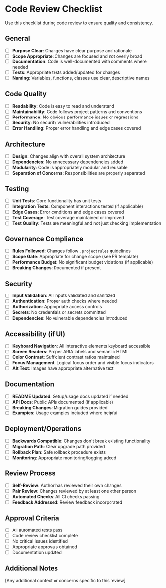 # Code Review Checklist

Use this checklist during code review to ensure quality and consistency.

## General

- [ ] **Purpose Clear**: Changes have clear purpose and rationale
- [ ] **Scope Appropriate**: Changes are focused and not overly broad
- [ ] **Documentation**: Code is well-documented with comments where needed
- [ ] **Tests**: Appropriate tests added/updated for changes
- [ ] **Naming**: Variables, functions, classes use clear, descriptive names

## Code Quality

- [ ] **Readability**: Code is easy to read and understand
- [ ] **Maintainability**: Code follows project patterns and conventions
- [ ] **Performance**: No obvious performance issues or regressions
- [ ] **Security**: No security vulnerabilities introduced
- [ ] **Error Handling**: Proper error handling and edge cases covered

## Architecture

- [ ] **Design**: Changes align with overall system architecture
- [ ] **Dependencies**: No unnecessary dependencies added
- [ ] **Modularity**: Code is appropriately modular and reusable
- [ ] **Separation of Concerns**: Responsibilities are properly separated

## Testing

- [ ] **Unit Tests**: Core functionality has unit tests
- [ ] **Integration Tests**: Component interactions tested (if applicable)
- [ ] **Edge Cases**: Error conditions and edge cases covered
- [ ] **Test Coverage**: Test coverage maintained or improved
- [ ] **Test Quality**: Tests are meaningful and not just checking implementation

## Governance Compliance

- [ ] **Rules Followed**: Changes follow `.projectrules` guidelines
- [ ] **Scope Gate**: Appropriate for change scope (see PR template)
- [ ] **Performance Budget**: No significant budget violations (if applicable)
- [ ] **Breaking Changes**: Documented if present

## Security

- [ ] **Input Validation**: All inputs validated and sanitized
- [ ] **Authentication**: Proper auth checks where needed
- [ ] **Authorization**: Appropriate access controls
- [ ] **Secrets**: No credentials or secrets committed
- [ ] **Dependencies**: No vulnerable dependencies introduced

## Accessibility (if UI)

- [ ] **Keyboard Navigation**: All interactive elements keyboard accessible
- [ ] **Screen Readers**: Proper ARIA labels and semantic HTML
- [ ] **Color Contrast**: Sufficient contrast ratios maintained
- [ ] **Focus Management**: Logical focus order and visible focus indicators
- [ ] **Alt Text**: Images have appropriate alternative text

## Documentation

- [ ] **README Updated**: Setup/usage docs updated if needed
- [ ] **API Docs**: Public APIs documented (if applicable)
- [ ] **Breaking Changes**: Migration guides provided
- [ ] **Examples**: Usage examples included where helpful

## Deployment/Operations

- [ ] **Backwards Compatible**: Changes don't break existing functionality
- [ ] **Migration Path**: Clear upgrade path provided
- [ ] **Rollback Plan**: Safe rollback procedure exists
- [ ] **Monitoring**: Appropriate monitoring/logging added

## Review Process

- [ ] **Self-Review**: Author has reviewed their own changes
- [ ] **Pair Review**: Changes reviewed by at least one other person
- [ ] **Automated Checks**: All CI checks passing
- [ ] **Feedback Addressed**: Review feedback incorporated

## Approval Criteria

- [ ] All automated tests pass
- [ ] Code review checklist complete
- [ ] No critical issues identified
- [ ] Appropriate approvals obtained
- [ ] Documentation updated

## Additional Notes

[Any additional context or concerns specific to this review]
